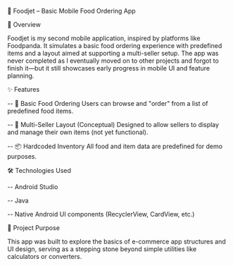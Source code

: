 🍔 Foodjet – Basic Mobile Food Ordering App

📱 Overview

Foodjet is my second mobile application, inspired by platforms like Foodpanda.
It simulates a basic food ordering experience with predefined items and a layout aimed at supporting a multi-seller setup.
The app was never completed as I eventually moved on to other projects and forgot to finish it—but it still showcases early progress in mobile UI and feature planning.

✨ Features

-- 🛒 Basic Food Ordering
Users can browse and "order" from a list of predefined food items.

-- 🧾 Multi-Seller Layout (Conceptual)
Designed to allow sellers to display and manage their own items (not yet functional).

-- 📦 Hardcoded Inventory
All food and item data are predefined for demo purposes.

🛠️ Technologies Used

-- Android Studio

-- Java 

-- Native Android UI components (RecyclerView, CardView, etc.)

🎯 Project Purpose

This app was built to explore the basics of e-commerce app structures and UI design, serving as a stepping stone beyond simple utilities like calculators or converters.
